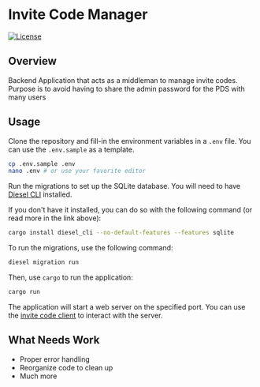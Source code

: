 # <h1> Invite Code Manager </h1>
[![License](https://img.shields.io/badge/license-MIT-blue)](https://opensource.org/licenses/mit)

## Overview

Backend Application that acts as a middleman to manage invite codes. Purpose is to avoid having to share the admin password for the PDS with many users

## Usage

Clone the repository and fill-in the environment variables in a `.env` file. You can use the `.env.sample` as a template.

```bash
cp .env.sample .env
nano .env # or use your favorite editor
```

Run the migrations to set up the SQLite database. You will need to have [Diesel CLI](https://diesel.rs/guides/getting-started#installing-diesel-cli) installed.

If you don't have it installed, you can do so with the following command (or read more in the link above):

```bash
cargo install diesel_cli --no-default-features --features sqlite
```

To run the migrations, use the following command:

```bash
diesel migration run
```

Then, use `cargo` to run the application:

```bash
cargo run
```

The application will start a web server on the specified port. You can use the [invite code client](https://github.com/NorthskySocial/invite-code-client) to interact with the server.

## What Needs Work

- Proper error handling
- Reorganize code to clean up
- Much more
